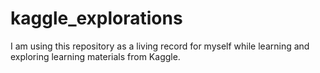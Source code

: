 # kaggle_explorations
I am using this repository as a living record for myself while learning and exploring learning materials from Kaggle.
